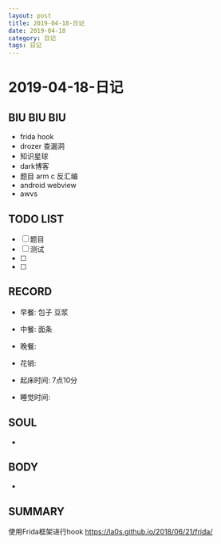 ```yaml
---
layout: post
title: 2019-04-18-日记
date: 2019-04-18
category: 日记
tags: 日记
---
```

# 2019-04-18-日记
## BIU BIU BIU
- frida hook
- drozer 查漏洞
- 知识星球
- dark博客
- 题目 arm c 反汇编
- android webview
- awvs
 
## TODO LIST
- [ ] 题目
- [ ] 测试
- [ ] 
- [ ] 
 
## RECORD
- 早餐: 包子  豆浆
- 中餐: 面条
- 晚餐:  
 
- 花销:  
 
- 起床时间:  7点10分
- 睡觉时间:  
 
## SOUL
- 
 
## BODY
- 
 
## SUMMARY
 
使用Frida框架进行hook
https://la0s.github.io/2018/06/21/frida/ 
